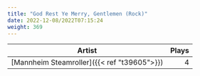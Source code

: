 ```yaml
---
title: "God Rest Ye Merry, Gentlemen (Rock)"
date: 2022-12-08/2022T07:15:24
weight: 369
---
```




 Artist | Plays 
----- | -----:
[Mannheim Steamroller]({{< ref "t39605">}}) | 4
